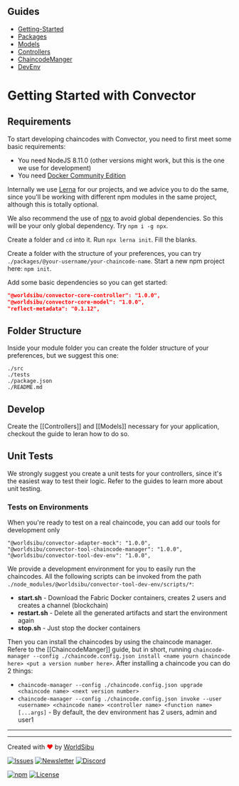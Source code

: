 ## Guides

- [Getting-Started](https://github.com/worldsibu/convector/blob/develop/tutorials/getting-started.md)
- [Packages](https://github.com/worldsibu/convector/blob/develop/tutorials/packages.md)
- [Models](https://github.com/worldsibu/convector/blob/develop/tutorials/models.md)
- [Controllers](https://github.com/worldsibu/convector/blob/develop/tutorials/controllers.md)
- [ChaincodeManger](https://github.com/worldsibu/convector/blob/develop/tutorials/chaincode-manager.md)
- [DevEnv](https://github.com/worldsibu/convector/blob/develop/tutorials/dev-env.md)

# Getting Started with Convector

## Requirements

To start developing chaincodes with Convector, you need to first meet some basic requirements:

- You need NodeJS 8.11.0 (other versions might work, but this is the one we use for development)
- You need [Docker Community Edition](https://www.docker.com/community-edition)

Internally we use [Lerna](https://github.com/lerna/lerna) for our projects, and we advice you to do the same, since you'll be working with different npm modules in the same project, although this is totally optional.

We also recommend the use of [npx](https://github.com/zkat/npx) to avoid global dependencies. So this will be your only global dependency. Try `npm i -g npx`.

Create a folder and `cd` into it. Run `npx lerna init`. Fill the blanks.

Create a folder with the structure of your preferences, you can try `./packages/@your-username/your-chaincode-name`. Start a new npm project here: `npm init`.

Add some basic dependencies so you can get started:

```json
"@worldsibu/convector-core-controller": "1.0.0",
"@worldsibu/convector-core-model": "1.0.0",
"reflect-metadata": "0.1.12",
```

## Folder Structure

Inside your module folder you can create the folder structure of your preferences, but we suggest this one:

```
./src
./tests
./package.json
./README.md
```

## Develop

Create the [[Controllers]] and [[Models]] necessary for your application, checkout the guide to leran how to do so.

## Unit Tests

We strongly suggest you create a unit tests for your controllers, since it's the easiest way to test their logic. Refer to the guides to learn more about unit testing.

### Tests on Environments

When you're ready to test on a real chaincode, you can add our tools for development only

```
"@worldsibu/convector-adapter-mock": "1.0.0",
"@worldsibu/convector-tool-chaincode-manager": "1.0.0",
"@worldsibu/convector-tool-dev-env": "1.0.0",
```

We provide a development environment for you to easily run the chaincodes. All the following scripts can be invoked from the path `./node_modules/@worldsibu/convector-tool-dev-env/scripts/*`:

- **start.sh** - Download the Fabric Docker containers, creates 2 users and creates a channel (blockchain)
- **restart.sh** - Delete all the generated artifacts and start the environment again
- **stop.sh** - Just stop the docker containers

Then you can install the chaincodes by using the chaincode manager. Refere to the [[ChaincodeManger]] guide, but in short, running `chaincode-manager --config ./chaincode.config.json install <name yourn chaincode here> <put a version number here>`.
After installing a chaincode you can do 2 things:

- `chaincode-manager --config ./chaincode.config.json upgrade <chaincode name> <next version number>`
- `chaincode-manager --config ./chaincode.config.json invoke --user <username> <chaincode name> <controller name> <function name> [...args]` - By default, the dev environment has 2 users, admin and user1

----
----

Created with <span style="color: red;">♥</span> by [WorldSibu](http://worldsibu.com/)

[![Issues](https://img.shields.io/github/issues-raw/@worldsibu/convector.svg)](https://github.com/worldsibu/convector/issues)
[![Newsletter](https://img.shields.io/badge/Newsletter--orange.svg)](https://worldsibu.io/subscribe/)
[![Discord](https://img.shields.io/discord/469152206638284800.svg)](https://discord.gg/twRwpWt)

[![npm](https://img.shields.io/npm/v/@worldsibu/convector-core-chaincode.svg)](https://www.npmjs.com/package/@worldsibu/convector-core-chaincode)
[![License](https://img.shields.io/badge/License-Apache%202.0-blue.svg)](https://opensource.org/licenses/Apache-2.0)
